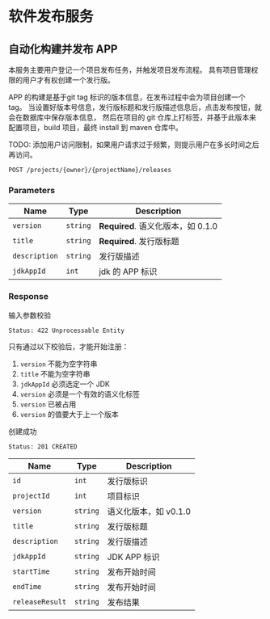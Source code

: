 # 软件发布服务

## 自动化构建并发布 APP

本服务主要用户登记一个项目发布任务，并触发项目发布流程。
具有项目管理权限的用户才有权创建一个发行版。

APP 的构建是基于git tag 标识的版本信息，在发布过程中会为项目创建一个 tag。
当设置好版本号信息，发行版标题和发行版描述信息后，点击发布按钮，就会在数据库中保存版本信息，
然后在项目的 git 仓库上打标签，并基于此版本来配置项目，build 项目，最终 install 到 maven 仓库中。

TODO: 添加用户访问限制，如果用户请求过于频繁，则提示用户在多长时间之后再访问。

```text
POST /projects/{owner}/{projectName}/releases
```

### Parameters

| Name          | Type     | Description                        |
| ------------- | -------- | ---------------------------------- |
| `version`     | `string` | **Required**. 语义化版本，如 0.1.0 |
| `title`       | `string` | **Required**. 发行版标题           |
| `description` | `string` | 发行版描述                         |
| `jdkAppId`    | `int`    | jdk 的 APP 标识                    |

### Response

输入参数校验

```text
Status: 422 Unprocessable Entity
```

只有通过以下校验后，才能开始注册：

1. `version` 不能为空字符串
2. `title` 不能为空字符串
3. `jdkAppId` 必须选定一个 JDK
4. `version` 必须是一个有效的语义化标签
5. `version` 已被占用
6. `version` 的值要大于上一个版本

创建成功

```text
Status: 201 CREATED
```

| Name            | Type     | Description           |
| --------------- | -------- | --------------------- |
| `id`            | `int`    | 发行版标识            |
| `projectId`     | `int`    | 项目标识              |
| `version`       | `string` | 语义化版本，如 v0.1.0 |
| `title`         | `string` | 发行版标题            |
| `description`   | `string` | 发行版描述            |
| `jdkAppId`      | `string` | JDK APP 标识          |
| `startTime`     | `string` | 发布开始时间          |
| `endTime`       | `string` | 发布开始时间          |
| `releaseResult` | `string` | 发布结果              |
